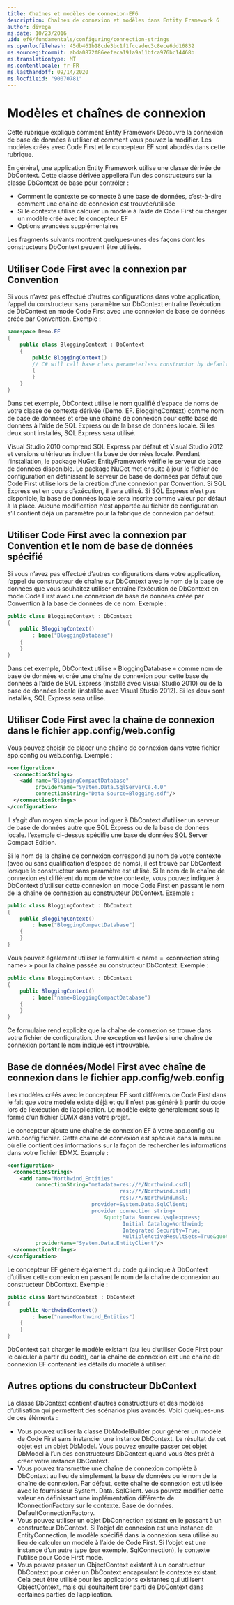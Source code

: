 ```yaml
---
title: Chaînes et modèles de connexion-EF6
description: Chaînes de connexion et modèles dans Entity Framework 6
author: divega
ms.date: 10/23/2016
uid: ef6/fundamentals/configuring/connection-strings
ms.openlocfilehash: 45db461b18cde3bc1f1fccadec3c8ece6dd16832
ms.sourcegitcommit: abda0872f86eefeca191a9a11bfca976bc14468b
ms.translationtype: MT
ms.contentlocale: fr-FR
ms.lasthandoff: 09/14/2020
ms.locfileid: "90070781"
---
```

# <a name="connection-strings-and-models"></a>Modèles et chaînes de connexion
Cette rubrique explique comment Entity Framework Découvre la connexion de base de données à utiliser et comment vous pouvez la modifier. Les modèles créés avec Code First et le concepteur EF sont abordés dans cette rubrique.  

En général, une application Entity Framework utilise une classe dérivée de DbContext. Cette classe dérivée appellera l’un des constructeurs sur la classe DbContext de base pour contrôler :  

- Comment le contexte se connecte à une base de données, c’est-à-dire comment une chaîne de connexion est trouvée/utilisée  
- Si le contexte utilise calculer un modèle à l’aide de Code First ou charger un modèle créé avec le concepteur EF  
- Options avancées supplémentaires  

Les fragments suivants montrent quelques-unes des façons dont les constructeurs DbContext peuvent être utilisés.  

## <a name="use-code-first-with-connection-by-convention"></a>Utiliser Code First avec la connexion par Convention  

Si vous n’avez pas effectué d’autres configurations dans votre application, l’appel du constructeur sans paramètre sur DbContext entraîne l’exécution de DbContext en mode Code First avec une connexion de base de données créée par Convention. Exemple :  

``` csharp  
namespace Demo.EF
{
    public class BloggingContext : DbContext
    {
        public BloggingContext()
        // C# will call base class parameterless constructor by default
        {
        }
    }
}
```  

Dans cet exemple, DbContext utilise le nom qualifié d’espace de noms de votre classe de contexte dérivée (Demo. EF. BloggingContext) comme nom de base de données et crée une chaîne de connexion pour cette base de données à l’aide de SQL Express ou de la base de données locale. Si les deux sont installés, SQL Express sera utilisé.  

Visual Studio 2010 comprend SQL Express par défaut et Visual Studio 2012 et versions ultérieures incluent la base de données locale. Pendant l’installation, le package NuGet EntityFramework vérifie le serveur de base de données disponible. Le package NuGet met ensuite à jour le fichier de configuration en définissant le serveur de base de données par défaut que Code First utilise lors de la création d’une connexion par Convention. Si SQL Express est en cours d’exécution, il sera utilisé. Si SQL Express n’est pas disponible, la base de données locale sera inscrite comme valeur par défaut à la place. Aucune modification n’est apportée au fichier de configuration s’il contient déjà un paramètre pour la fabrique de connexion par défaut.  

## <a name="use-code-first-with-connection-by-convention-and-specified-database-name"></a>Utiliser Code First avec la connexion par Convention et le nom de base de données spécifié  

Si vous n’avez pas effectué d’autres configurations dans votre application, l’appel du constructeur de chaîne sur DbContext avec le nom de la base de données que vous souhaitez utiliser entraîne l’exécution de DbContext en mode Code First avec une connexion de base de données créée par Convention à la base de données de ce nom. Exemple :  

``` csharp  
public class BloggingContext : DbContext
{
    public BloggingContext()
        : base("BloggingDatabase")
    {
    }
}
```  

Dans cet exemple, DbContext utilise « BloggingDatabase » comme nom de base de données et crée une chaîne de connexion pour cette base de données à l’aide de SQL Express (installé avec Visual Studio 2010) ou de la base de données locale (installée avec Visual Studio 2012). Si les deux sont installés, SQL Express sera utilisé.  

## <a name="use-code-first-with-connection-string-in-appconfigwebconfig-file"></a>Utiliser Code First avec la chaîne de connexion dans le fichier app.config/web.config  

Vous pouvez choisir de placer une chaîne de connexion dans votre fichier app.config ou web.config. Exemple :  

``` xml  
<configuration>
  <connectionStrings>
    <add name="BloggingCompactDatabase"
         providerName="System.Data.SqlServerCe.4.0"
         connectionString="Data Source=Blogging.sdf"/>
  </connectionStrings>
</configuration>
```  

Il s’agit d’un moyen simple pour indiquer à DbContext d’utiliser un serveur de base de données autre que SQL Express ou de la base de données locale. l’exemple ci-dessus spécifie une base de données SQL Server Compact Edition.  

Si le nom de la chaîne de connexion correspond au nom de votre contexte (avec ou sans qualification d’espace de noms), il est trouvé par DbContext lorsque le constructeur sans paramètre est utilisé. Si le nom de la chaîne de connexion est différent du nom de votre contexte, vous pouvez indiquer à DbContext d’utiliser cette connexion en mode Code First en passant le nom de la chaîne de connexion au constructeur DbContext. Exemple :  

``` csharp  
public class BloggingContext : DbContext
{
    public BloggingContext()
        : base("BloggingCompactDatabase")
    {
    }
}
```  

Vous pouvez également utiliser le formulaire « name = \<connection string name\> » pour la chaîne passée au constructeur DbContext. Exemple :  

``` csharp  
public class BloggingContext : DbContext
{
    public BloggingContext()
        : base("name=BloggingCompactDatabase")
    {
    }
}
```  

Ce formulaire rend explicite que la chaîne de connexion se trouve dans votre fichier de configuration. Une exception est levée si une chaîne de connexion portant le nom indiqué est introuvable.  

## <a name="databasemodel-first-with-connection-string-in-appconfigwebconfig-file"></a>Base de données/Model First avec chaîne de connexion dans le fichier app.config/web.config  

Les modèles créés avec le concepteur EF sont différents de Code First dans le fait que votre modèle existe déjà et qu’il n’est pas généré à partir du code lors de l’exécution de l’application. Le modèle existe généralement sous la forme d’un fichier EDMX dans votre projet.  

Le concepteur ajoute une chaîne de connexion EF à votre app.config ou web.config fichier. Cette chaîne de connexion est spéciale dans la mesure où elle contient des informations sur la façon de rechercher les informations dans votre fichier EDMX. Exemple :  

``` xml  
<configuration>  
  <connectionStrings>  
    <add name="Northwind_Entities"  
         connectionString="metadata=res://*/Northwind.csdl|  
                                    res://*/Northwind.ssdl|  
                                    res://*/Northwind.msl;  
                           provider=System.Data.SqlClient;  
                           provider connection string=  
                               &quot;Data Source=.\sqlexpress;  
                                     Initial Catalog=Northwind;  
                                     Integrated Security=True;  
                                     MultipleActiveResultSets=True&quot;"  
         providerName="System.Data.EntityClient"/>  
  </connectionStrings>  
</configuration>
```  

Le concepteur EF génère également du code qui indique à DbContext d’utiliser cette connexion en passant le nom de la chaîne de connexion au constructeur DbContext. Exemple :  

``` csharp  
public class NorthwindContext : DbContext
{
    public NorthwindContext()
        : base("name=Northwind_Entities")
    {
    }
}
```  

DbContext sait charger le modèle existant (au lieu d’utiliser Code First pour le calculer à partir du code), car la chaîne de connexion est une chaîne de connexion EF contenant les détails du modèle à utiliser.  

## <a name="other-dbcontext-constructor-options"></a>Autres options du constructeur DbContext  

La classe DbContext contient d’autres constructeurs et des modèles d’utilisation qui permettent des scénarios plus avancés. Voici quelques-uns de ces éléments :  

- Vous pouvez utiliser la classe DbModelBuilder pour générer un modèle de Code First sans instancier une instance DbContext. Le résultat de cet objet est un objet DbModel. Vous pouvez ensuite passer cet objet DbModel à l’un des constructeurs DbContext quand vous êtes prêt à créer votre instance DbContext.  
- Vous pouvez transmettre une chaîne de connexion complète à DbContext au lieu de simplement la base de données ou le nom de la chaîne de connexion. Par défaut, cette chaîne de connexion est utilisée avec le fournisseur System. Data. SqlClient. vous pouvez modifier cette valeur en définissant une implémentation différente de IConnectionFactory sur le contexte. Base de données. DefaultConnectionFactory.  
- Vous pouvez utiliser un objet DbConnection existant en le passant à un constructeur DbContext. Si l’objet de connexion est une instance de EntityConnection, le modèle spécifié dans la connexion sera utilisé au lieu de calculer un modèle à l’aide de Code First. Si l’objet est une instance d’un autre type (par exemple, SqlConnection), le contexte l’utilise pour Code First mode.  
- Vous pouvez passer un ObjectContext existant à un constructeur DbContext pour créer un DbContext encapsulant le contexte existant. Cela peut être utilisé pour les applications existantes qui utilisent ObjectContext, mais qui souhaitent tirer parti de DbContext dans certaines parties de l’application.  
